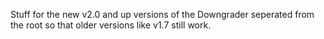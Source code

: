 Stuff for the new v2.0 and up versions of the Downgrader seperated from the root so that older versions like v1.7 still work.
